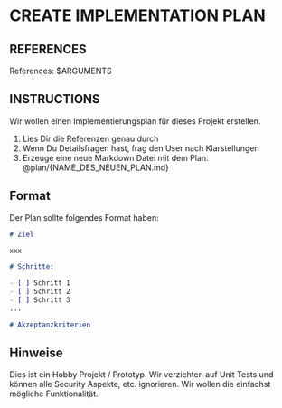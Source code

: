 # CREATE IMPLEMENTATION PLAN

## REFERENCES

References: $ARGUMENTS

## INSTRUCTIONS

Wir wollen einen Implementierungsplan für dieses Projekt erstellen.

1. Lies Dir die Referenzen genau durch
2. Wenn Du Detailsfragen hast, frag den User nach Klarstellungen
3. Erzeuge eine neue Markdown Datei mit dem Plan: @plan/{NAME_DES_NEUEN_PLAN.md}

## Format

Der Plan sollte folgendes Format haben:

```markdown
# Ziel

xxx

# Schritte:

- [ ] Schritt 1
- [ ] Schritt 2
- [ ] Schritt 3
...

# Akzeptanzkriterien
```

## Hinweise

Dies ist ein Hobby Projekt / Prototyp. Wir verzichten auf Unit Tests und können alle Security Aspekte, etc. ignorieren. Wir wollen die einfachst mögliche Funktionalität.